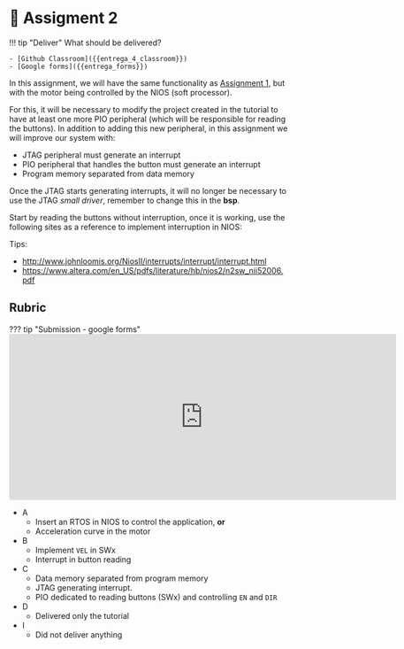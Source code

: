 # 🔔 Assigment 2 

!!! tip "Deliver"
    What should be delivered?
    
    - [Github Classroom]({{entrega_4_classroom}})
    - [Google forms]({{entrega_forms}})

In this assignment, we will have the same functionality as [Assignment 1](/Entrega1/), but with the motor being controlled by the NIOS (soft processor).

For this, it will be necessary to modify the project created in the tutorial to have at least one more PIO peripheral (which will be responsible for reading the buttons). In addition to adding this new peripheral, in this assignment we will improve our system with:

- JTAG peripheral must generate an interrupt
- PIO peripheral that handles the button must generate an interrupt
- Program memory separated from data memory

Once the JTAG starts generating interrupts, it will no longer be necessary to use the JTAG *small driver*, remember to change this in the **bsp**.

Start by reading the buttons without interruption, once it is working, use the following sites as a reference to implement interruption in NIOS:

Tips:

- http://www.johnloomis.org/NiosII/interrupts/interrupt/interrupt.html
- https://www.altera.com/en_US/pdfs/literature/hb/nios2/n2sw_nii52006.pdf

## Rubric

??? tip "Submission - google forms"
    <iframe src="https://docs.google.com/forms/d/e/1FAIpQLSfH7w1wPogmTPI-Vesg1lyC1sn3i7aVDBf8w5le2mImOCjZ8A/viewform?embedded=true" width="700" height="300" frameborder="0" marginheight="0" marginwidth="0">Loading…</iframe>

- A 
    - Insert an RTOS in NIOS to control the application, **or**
    - Acceleration curve in the motor
- B
    - Implement `VEL` in SWx
    - Interrupt in button reading
- C
    - Data memory separated from program memory
    - JTAG generating interrupt.
    - PIO dedicated to reading buttons (SWx) and controlling `EN` and `DIR`
- D 
    - Delivered only the tutorial
- I
    - Did not deliver anything
